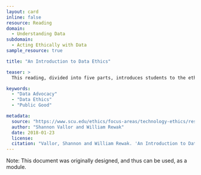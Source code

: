 ```yaml
---
layout: card
inline: false
resource: Reading
domain:
  - Understanding Data
subdomain:
  - Acting Ethically with Data
sample_resource: true

title: "An Introduction to Data Ethics"

teaser: >
  This reading, divided into five parts, introduces students to the ethics of data practice and includes discussions about data benefits and harms; challenges and obligations of ethical data practice; and ethical frameworks and best practices for data practitioners.  

keywords:
  - "Data Advocacy"
  - "Data Ethics"
  - "Public Good"

metadata:
  source: "https://www.scu.edu/ethics/focus-areas/technology-ethics/resources/an-introduction-to-data-ethics/"
  author: "Shannon Vallor and William Rewak"
  date: 2018-01-23
  license: 
  citation: "Vallor, Shannon and William Rewak. 'An Introduction to Data Ethics.' Markkula Center for Applied Ethics. https://www.scu.edu/ethics/focus-areas/technology-ethics/resources/an-introduction-to-data-ethics/." 
---
```

Note: This document was originally designed, and thus can be used, as a module. 
